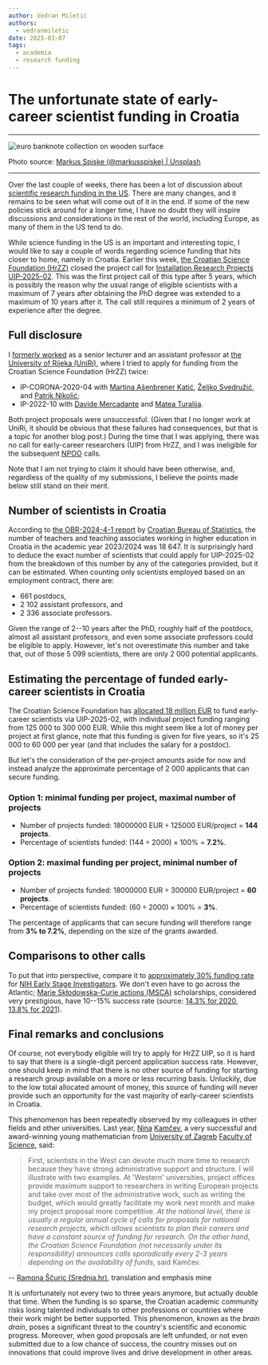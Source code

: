 ```yaml
---
author: Vedran Miletić
authors:
  - vedranmiletic
date: 2025-03-07
tags:
  - academia
  - research funding
---
```


# The unfortunate state of early-career scientist funding in Croatia

---

![euro banknote collection on wooden surface](https://unsplash.com/photos/ms6N-gBtbCQ/download?w=1920)

Photo source: [Markus Spiske (@markusspiske) | Unsplash](https://unsplash.com/photos/euro-banknote-collection-on-wooden-surface-ms6N-gBtbCQ)

---

Over the last couple of weeks, there has been a lot of discussion about [scientific research funding in the US](https://www.nature.com/articles/d41586-025-00608-z). There are many changes, and it remains to be seen what will come out of it in the end. If some of the new policies stick around for a longer time, I have no doubt they will inspire discussions and considerations in the rest of the world, including Europe, as many of them in the US tend to do.

While science funding in the US is an important and interesting topic, I would like to say a couple of words regarding science funding that hits closer to home, namely in Croatia. Earlier this week, [the Croatian Science Foundation (HrZZ)](https://hrzz.hr/) closed the project call for [Installation Research Projects UIP-2025-02](https://hrzz.hr/financiranje/zatvoreni-natjecaji/). This was the first project call of this type after 5 years, which is possibly the reason why the usual range of eligible scientists with a maximum of 7 years after obtaining the PhD degree was extended to a maximum of 10 years after it. The call still requires a minimum of 2 years of experience after the degree.

## Full disclosure

I [formerly worked](../../people/principal-investigator.md) as a senior lecturer and an assistant professor at [the University of Rijeka (UniRi)](https://uniri.hr/), where I tried to apply for funding from the Croatian Science Foundation (HrZZ) twice:

- IP-CORONA-2020-04 with [Martina Ašenbrener Katić](https://portal.uniri.hr/Portfelj/987), [Željko Svedružić](https://svedruziclab.github.io/principal-investigator.html), and [Patrik Nikolić](https://nikoli.ch/);
- IP-2022-10 with [Davide Mercadante](https://lab.mercadante.net/) and [Matea Turalija](https://mateaturalija.github.io/).

Both project proposals were unsuccessful. (Given that I no longer work at UniRi, it should be obvious that these failures had consequences, but that is a topic for another blog post.) During the time that I was applying, there was no call for early-career researchers (UIP) from HrZZ, and I was ineligible for the subsequent [NPOO](https://fondovieu.gov.hr/) calls.

Note that I am not trying to claim it should have been otherwise, and, regardless of the quality of my submissions, I believe the points made below still stand on their merit.

## Number of scientists in Croatia

According to [the OBR-2024-4-1 report](https://podaci.dzs.hr/2024/hr/76967) by [Croatian Bureau of Statistics](https://dzs.gov.hr/), the number of teachers and teaching associates working in higher education in Croatia in the academic year 2023/2024 was 18 647. It is surprisingly hard to deduce the exact number of scientists that could apply for UIP-2025-02 from the breakdown of this number by any of the categories provided, but it can be estimated. When counting only scientists employed based on an employment contract, there are:

- 661 postdocs,
- 2 102 assistant professors, and
- 2 336 associate professors.

Given the range of 2--10 years after the PhD, roughly half of the postdocs, almost all assistant professors, and even some associate professors could be eligible to apply. However, let's not overestimate this number and take that, out of those 5 099 scientists, there are only 2 000 potential applicants.

## Estimating the percentage of funded early-career scientists in Croatia

The Croatian Science Foundation has [allocated 18 million EUR](https://hrzz.hr/otvoreni-natjecaji-ip-uip-i-dok/) to fund early-career scientists via UIP-2025-02, with individual project funding ranging from 125 000 to 300 000 EUR. While this might seem like a lot of money per project at first glance, note that this funding is given for five years, so it's 25 000 to 60 000 per year (and that includes the salary for a postdoc).

But let's the consideration of the per-project amounts aside for now and instead analyze the approximate percentage of 2 000 applicants that can secure funding.

### Option 1: minimal funding per project, maximal number of projects

- Number of projects funded: $18 000 000\text{ EUR} \div 125 000\text{ EUR/project}$ = **144 projects**.
- Percentage of scientists funded: $(144 \div 2 000) \times 100\%$ = **7.2%**.

### Option 2: maximal funding per project, minimal number of projects

- Number of projects funded: $18 000 000\text{ EUR} \div 300 000\text{ EUR/project}$ = **60 projects**.
- Percentage of scientists funded: $(60 \div 2 000) \times 100\%$ = **3%**.

The percentage of applicants that can secure funding will therefore range from **3% to 7.2%**, depending on the size of the grants awarded.

## Comparisons to other calls

To put that into perspective, compare it to [approximately 30% funding rate](https://nexus.od.nih.gov/all/2024/07/03/continued-support-for-early-stage-investigators-in-fy-2023/) for [NIH Early Stage Investigators](https://grants.nih.gov/policy-and-compliance/policy-topics/early-stage-investigators). We don't even have to go across the Atlantic; [Marie Skłodowska-Curie actions (MSCA)](https://marie-sklodowska-curie-actions.ec.europa.eu/actions/postdoctoral-fellowships) scholarships, considered very prestigious, have 10--15% success rate (source: [14.3% for 2020](https://ris.leeds.ac.uk/eu-funding/eu-funding-opportunities/horizon-europe/marie-curie-postdoctoral-fellowships-pf/), [13.8% for 2021](https://forschungsservice.univie.ac.at/foerdermoeglichkeiten/msca-pf/)).

## Final remarks and conclusions

Of course, not everybody eligible will try to apply for HrZZ UIP, so it is hard to say that there is a single-digit percent application success rate. However, one should keep in mind that there is no other source of funding for starting a research group available on a more or less recurring basis. Unluckily, due to the low total allocated amount of money, this source of funding will never provide such an opportunity for the vast majority of early-career scientists in Croatia.

This phenomenon has been repeatedly observed by my colleagues in other fields and other universities. Last year, [Nina](https://sites.google.com/monash.edu/nkamcev/home) [Kamčev](https://www.pmf.unizg.hr/math/nina.kamcev), a very successful and award-winning young mathematician from [University of Zagreb](https://www.unizg.hr/) [Faculty of Science](https://www.pmf.unizg.hr/), said:

> First, scientists in the West can devote much more time to research because they have strong administrative support and structure. I will illustrate with two examples. At 'Western' universities, project offices provide maximum support to researchers in writing European projects and take over most of the administrative work, such as writing the budget, which would greatly facilitate my work next month and make my project proposal more competitive. *At the national level, there is usually a regular annual cycle of calls for proposals for national research projects, which allows scientists to plan their careers and have a constant source of funding for research. On the other hand, the Croatian Science Foundation (not necessarily under its responsibility) announces calls sporadically every 2-3 years depending on the availability of funds*, said Kamčev.

-- [Ramona Ščuric (Srednja.hr)](https://www.srednja.hr/faks/nina-je-prva-zena-dobitnica-nagrade-za-matematiku-u-hrvatskoj-moramo-razbijati-stereotipe/), translation and emphasis mine

It is unfortunately not every two to three years anymore, but actually double that time. When the funding is so sparse, the Croatian academic community risks losing talented individuals to other professions or countries where their work might be better supported. This phenomenon, known as the *brain drain*, poses a significant threat to the country's scientific and economic progress. Moreover, when good proposals are left unfunded, or not even submitted due to a low chance of success, the country misses out on innovations that could improve lives and drive development in other areas.
